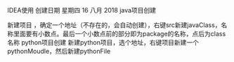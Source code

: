 IDEA使用
创建日期 星期四 16 八月 2018
java项目创建

新建项目 ，确定一个地址（不存在的，会自动创建），右键src新建javaClass，名称里面要有小数点。最后一个小数点前的部分即为package的名称，点后为class名称
python项目创建
新建python项目，选个地址，右键项目新建一个pythonMoudle，然后新建pythonFile
